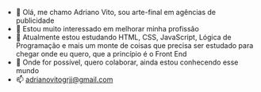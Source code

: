 - 👋 Olá, me chamo Adriano Vito, sou arte-final em agências de publicidade 
- 👀 Estou muito interessado em melhorar minha profissão  
- 🌱 Atualmente estou estudando HTML, CSS, JavaScript, Lógica de Programação e mais um monte de coisas que precisa ser estudado para chegar onde eu quero, que a princípio é o Front End
- 💞️ Onde for possível, quero colaborar, ainda estou conhecendo esse mundo
- 📫 adrianovitogrjj@gmail.com

<!---
adrianovito/adrianovito is a ✨ special ✨ repository because its `README.md` (this file) appears on your GitHub profile.
You can click the Preview link to take a look at your changes.
--->
